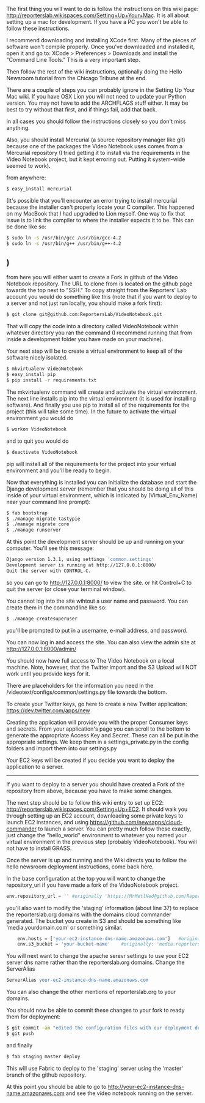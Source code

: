The first thing you will want to do is follow the instructions on this wiki page: http://reporterslab.wikispaces.com/Setting+Up+Your+Mac. It is all about setting up a mac for development. If you have a PC you won't be able to follow these instructions.

I recommend downloading and installing XCode first. Many of the pieces of software won't compile properly. Once you've downloaded and installed it, open it and go to: XCode > Preferences > Downloads and install the "Command Line Tools." This is a very important step.

Then follow the rest of the wiki instructions, optionally doing the Hello Newsroom tutorial from the Chicago Tribune at the end.

There are a couple of steps you can probably ignore in the Setting Up Your Mac wiki. If you have OSX Lion you will not need to update your Python version. You may not have to add the ARCHFLAGS stuff either. It may be best to try without that first, and if things fail, add that back.

In all cases you should follow the instructions closely so you don't miss anything.

Also, you should install Mercurial (a source repository manager like git) because one of the packages the Video Notebook uses comes from a Mercurial repository (I tried getting it to install via the requirements in the Video Notebook project, but it kept erroring out. Putting it system-wide seemed to work).

from anywhere:

```bash
$ easy_install mercurial
```

(It's possible that you'll encounter an error trying to install mercurial because the installer can't properly locate your C compiler. This happened on my MacBook that I had upgraded to Lion myself. One way to fix that issue is to link the compiler to where the installer expects it to be. This can be done like so:

```bash
$ sudo ln -s /usr/bin/gcc /usr/bin/gcc-4.2
$ sudo ln -s /usr/bin/g++ /usr/bin/g++-4.2 
```

)
---

from here you will either want to create a Fork in github of the Video Notebook repository. The URL to clone from is located on the github page towards the top next to "SSH." To copy straight from the Reporters' Lab account you would do something like this (note that if you want to deploy to a server and not just run locally, you should make a fork first):


```bash
$ git clone git@github.com:ReportersLab/VideoNotebook.git
```

That will copy the code into a directory called VideoNotebook within whatever directory you ran the command (I recommend running that from inside a development folder you have made on your machine).

Your next step will be to create a virtual environment to keep all of the software nicely isolated.

```bash
$ mkvirtualenv VideoNotebook
$ easy_install pip
$ pip install -r requirements.txt
```

The mkvirtualenv command will create and activate the virtual environment. The next line installs pip into the virtual environment (it is used for installing software). And finally you use pip to install all of the requirements for the project (this will take some time). In the future to activate the virtual environment you would do

```bash
$ workon VideoNotebook
```

and to quit you would do

```bash
$ deactivate VideoNotebook
```

pip will install all of the requirements for the project into your virtual environment and you'll be ready to begin.

Now that everything is installed you can initialize the database and start the Django development server (remember that you should be doing all of this inside of your virtual environment, which is indicated by (Virtual_Env_Name) near your command line prompt):

```bash
$ fab bootstrap
$ ./manage migrate tastypie
$ ./manage migrate core
$ ./manage runserver
```

At this point the development server should be up and running on your computer. You'll see this message:

```bash
Django version 1.3.1, using settings 'common.settings'
Development server is running at http://127.0.0.1:8000/
Quit the server with CONTROL-C.
```

so you can go to http://127.0.0.1:8000/ to view the site. or hit Control+C to quit the server (or close your terminal window).

You cannot log into the site wihtout a user name and password. You can create them in the commandline like so:


```bash
$ ./manage createsuperuser
```

you'll be prompted to put in a username, e-mail address, and password. 

You can now log in and access the site. You can also view the admin site at http://127.0.0.1:8000/admin/ 

You should now have full access to The Video Notebook on a local machine. Note, however, that the Twitter import and the S3 Upload will NOT work until you provide keys for it.

There are placeholders for the information you need in the /videotext/configs/common/settings.py file towards the bottom.

To create your Twitter keys, go here to create a new Twitter application: https://dev.twitter.com/apps/new

Creating the application will provide you with the proper Consumer keys and secrets. From your application's page you can scroll to the bottom to generate the appropriate Access Key and Secret. These can all be put in the appropriate settings. We keep them in a settings_private.py in the config folders and import them into our settings.py

Your EC2 keys will be created if you decide you want to deploy the application to a server.

---

If you want to deploy to a server you should have created a Fork of the repository from above, because you have to make some changes.

The next step should be to follow this wiki entry to set up EC2: http://reporterslab.wikispaces.com/Setting+Up+EC2. It should walk you through setting up an EC2 account, downloading some private keys to launch EC2 instances, and using https://github.com/newsapps/cloud-commander to launch a server. You can pretty much follow these exactly, just change the "hello_world" environment to whatever you named your virtual environment in the previous step (probably VideoNotebook). You will not have to install GRASS.

Once the server is up and running and the Wiki directs you to follow the hello newsroom deployment instructions, come back here.


In the base configuration at the top you will want to change the repository_url if you have made a fork of the VideoNotebook project.

```python
env.repository_url = '' #originally 'https://MrMetlHed@github.com/ReportersLab/VideoNotebook.git'
```


you'll also want to modify the 'staging' information (about line 37) to replace the reporterslab.org domains with the domains cloud commander generated. The bucket you create in S3 and should be something like 'media.yourdomain.com' or something similar.

```python
	env.hosts = ['your-ec2-instance-dns-name.amazonaws.com']   #originally: ['beta.reporterslab.org'] 
    env.s3_bucket = 'your-bucket-name'    #originally: 'media.reporterslab.org/beta'
```


You will next want to change the apache serevr settings to use your EC2 server dns name rather than the reporterslab.org domains. Change the ServerAlias 

```apache
ServerAlias your-ec2-instance-dns-name.amazonaws.com
```

You can also change the other mentions of reporterslab.org to your domains.

You should now be able to commit these changes to your fork to ready them for deployment:

```bash
$ git commit -am "edited the configuration files with our deployment details"
$ git push
```

and finally

```bash
$ fab staging master deploy
```

This will use Fabric to deploy to the 'staging' server using the 'master' branch of the github repository.

At this point you should be able to go to http://your-ec2-instance-dns-name.amazonaws.com and see the video notebook running on the server.

















